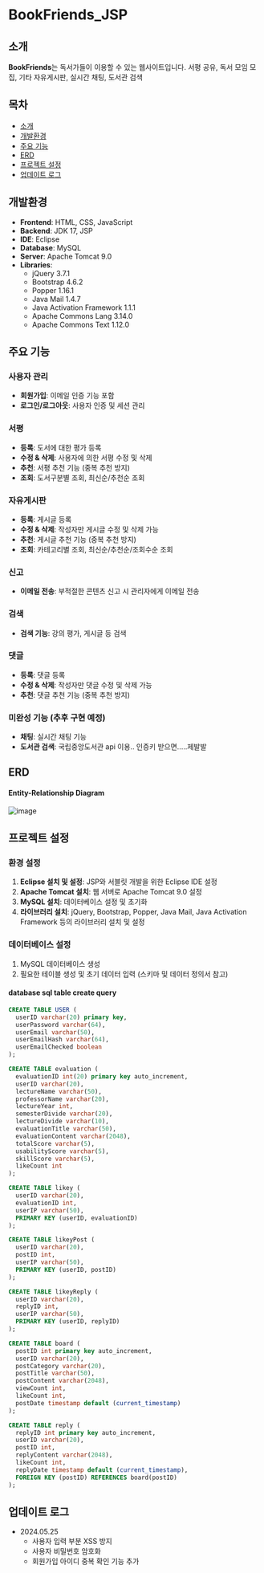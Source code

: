 # BookFriends_JSP

## 소개
**BookFriends**는 독서가들이 이용할 수 있는 웹사이트입니다. 서평 공유, 독서 모임 모집, 기타 자유게시판, 실시간 채팅, 도서관 검색


## 목차
- [소개](#소개)
- [개발환경](#개발환경)
- [주요 기능](#주요-기능)
- [ERD](#ERD)
- [프로젝트 설정](#프로젝트-설정)
- [업데이트 로그](#업데이트-로그)


## 개발환경
- **Frontend**: HTML, CSS, JavaScript
- **Backend**: JDK 17, JSP
- **IDE**: Eclipse
- **Database**: MySQL
- **Server**: Apache Tomcat 9.0
- **Libraries**:
  - jQuery 3.7.1
  - Bootstrap 4.6.2
  - Popper 1.16.1
  - Java Mail 1.4.7
  - Java Activation Framework 1.1.1
  - Apache Commons Lang 3.14.0
  - Apache Commons Text 1.12.0


## 주요 기능
### 사용자 관리
- **회원가입**: 이메일 인증 기능 포함
- **로그인/로그아웃**: 사용자 인증 및 세션 관리

### 서평
- **등록**: 도서에 대한 평가 등록
- **수정 & 삭제**: 사용자에 의한 서평 수정 및 삭제
- **추천**: 서평 추천 기능 (중복 추천 방지)
- **조회**: 도서구분별 조회, 최신순/추천순 조회

### 자유게시판
- **등록**: 게시글 등록
- **수정 & 삭제**: 작성자만 게시글 수정 및 삭제 가능
- **추천**: 게시글 추천 기능 (중복 추천 방지)
- **조회**: 카테고리별 조회, 최신순/추천순/조회수순 조회

### 신고
- **이메일 전송**: 부적절한 콘텐츠 신고 시 관리자에게 이메일 전송

### 검색
- **검색 기능**: 강의 평가, 게시글 등 검색

### 댓글
- **등록**: 댓글 등록
- **수정 & 삭제**: 작성자만 댓글 수정 및 삭제 가능
- **추천**: 댓글 추천 기능 (중복 추천 방지)

### 미완성 기능 (추후 구현 예정)
- **채팅**: 실시간 채팅 기능
- **도서관 검색**: 국립중앙도서관 api 이용.. 인증키 받으면.....제발발

## ERD
#### Entity-Relationship Diagram
![image](https://github.com/ehyunseok/CommunityOfUniversityStudents_JSP/assets/121013391/87f11134-778e-428f-86fe-4c0c865d450a)


## 프로젝트 설정
### 환경 설정
1. **Eclipse 설치 및 설정**: JSP와 서블릿 개발을 위한 Eclipse IDE 설정
2. **Apache Tomcat 설치**: 웹 서버로 Apache Tomcat 9.0 설정
3. **MySQL 설치**: 데이터베이스 설정 및 초기화
4. **라이브러리 설치**: jQuery, Bootstrap, Popper, Java Mail, Java Activation Framework 등의 라이브러리 설치 및 설정

### 데이터베이스 설정
1. MySQL 데이터베이스 생성
2. 필요한 테이블 생성 및 초기 데이터 입력 (스키마 및 데이터 정의서 참고)

#### database sql table create query
```sql
CREATE TABLE USER (
  userID varchar(20) primary key,
  userPassword varchar(64),
  userEmail varchar(50),
  userEmailHash varchar(64),
  userEmailChecked boolean
);

CREATE TABLE evaluation (
  evaluationID int(20) primary key auto_increment,
  userID varchar(20),
  lectureName varchar(50),
  professorName varchar(20),
  lectureYear int,
  semesterDivide varchar(20),
  lectureDivide varchar(10),
  evaluationTitle varchar(50),
  evaluationContent varchar(2048),
  totalScore varchar(5),
  usabilityScore varchar(5),
  skillScore varchar(5),
  likeCount int
);

CREATE TABLE likey (
  userID varchar(20),
  evaluationID int,
  userIP varchar(50),
  PRIMARY KEY (userID, evaluationID)
);

CREATE TABLE likeyPost (
  userID varchar(20),
  postID int,
  userIP varchar(50),
  PRIMARY KEY (userID, postID)
);

CREATE TABLE likeyReply (
  userID varchar(20),
  replyID int,
  userIP varchar(50),
  PRIMARY KEY (userID, replyID)
);

CREATE TABLE board (
  postID int primary key auto_increment,
  userID varchar(20),
  postCategory varchar(20),
  postTitle varchar(50),
  postContent varchar(2048),
  viewCount int,
  likeCount int,
  postDate timestamp default (current_timestamp)
);

CREATE TABLE reply (
  replyID int primary key auto_increment,
  userID varchar(20),
  postID int,
  replyContent varchar(2048),
  likeCount int,
  replyDate timestamp default (current_timestamp),
  FOREIGN KEY (postID) REFERENCES board(postID)
);
```

## 업데이트 로그
- 2024.05.25
  - 사용자 입력 부분 XSS 방지
  - 사용자 비밀번호 암호화
  - 회원가입 아이디 중복 확인 기능 추가
